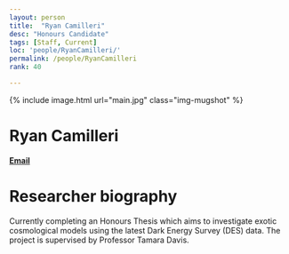 ```yaml
---
layout: person
title:  "Ryan Camilleri"
desc: "Honours Candidate"
tags: [Staff, Current]
loc: 'people/RyanCamilleri/'
permalink: /people/RyanCamilleri
rank: 40

---
```

 
{% include image.html url="main.jpg" class="img-mugshot" %}

<div class="text-center" markdown="1">

# Ryan Camilleri


[**Email**](mailto:r.camilleri@uq.edu.au)

# Researcher biography
Currently completing an Honours Thesis which aims to investigate exotic cosmological models using the latest Dark Energy Survey (DES) data. The project is supervised by Professor Tamara Davis.

